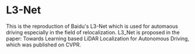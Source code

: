 # L3-Net
This is the reproduction of Baidu's L3-Net which is used for automaous driving especially in the field of relocalization.
L3_Net is proposed in the paper: Towards Learning based LiDAR Localization for Autonomous Driving, which was published on CVPR.
